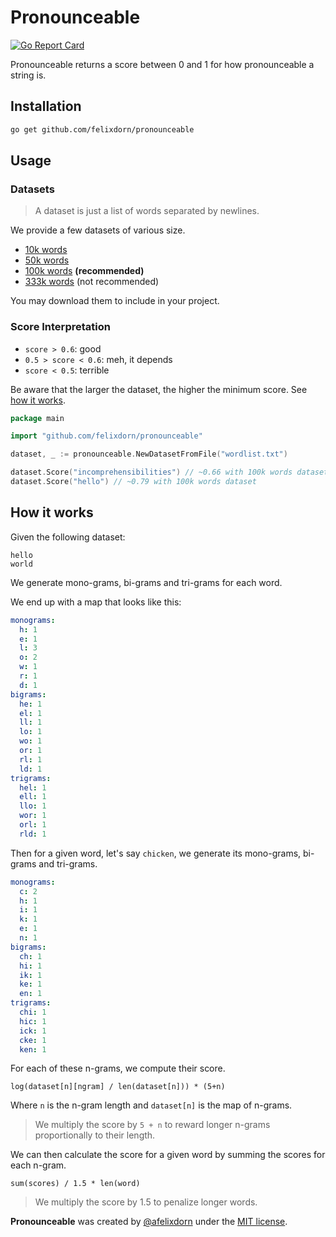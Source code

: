 # Pronounceable

[![Go Report Card](https://goreportcard.com/badge/github.com/felixdorn/pronounceable)](https://goreportcard.com/report/github.com/felixdorn/pronounceable)

Pronounceable returns a score between 0 and 1 for how pronounceable a string is.

## Installation

```bash
go get github.com/felixdorn/pronounceable
```

## Usage

### Datasets

> A dataset is just a list of words separated by newlines.

We provide a few datasets of various size.

* [10k words](datasets/10k.txt)
* [50k words](datasets/50k.txt)
* [100k words](datasets/100k.txt) **(recommended)**
* [333k words](datasets/333k.txt) (not recommended)

You may download them to include in your project.

### Score Interpretation

* `score > 0.6`: good
* `0.5 > score < 0.6`: meh, it depends
* `score < 0.5`: terrible

Be aware that the larger the dataset, the higher the minimum score. See [how it works](#how-it-works).

```go
package main

import "github.com/felixdorn/pronounceable"

dataset, _ := pronounceable.NewDatasetFromFile("wordlist.txt")

dataset.Score("incomprehensibilities") // ~0.66 with 100k words dataset
dataset.Score("hello") // ~0.79 with 100k words dataset
```

## How it works

Given the following dataset:

```
hello
world
```

We generate mono-grams, bi-grams and tri-grams for each word.

We end up with a map that looks like this:

```yaml
monograms:
  h: 1
  e: 1
  l: 3
  o: 2
  w: 1
  r: 1
  d: 1
bigrams:
  he: 1
  el: 1
  ll: 1
  lo: 1
  wo: 1
  or: 1
  rl: 1
  ld: 1
trigrams:
  hel: 1
  ell: 1
  llo: 1
  wor: 1
  orl: 1
  rld: 1
```

Then for a given word, let's say `chicken`, we generate its mono-grams, bi-grams and tri-grams.

```yaml
monograms:
  c: 2
  h: 1
  i: 1
  k: 1
  e: 1
  n: 1
bigrams:
  ch: 1
  hi: 1
  ik: 1
  ke: 1
  en: 1
trigrams:
  chi: 1
  hic: 1
  ick: 1
  cke: 1
  ken: 1
```

For each of these n-grams, we compute their score.

```
log(dataset[n][ngram] / len(dataset[n])) * (5+n)
```

Where `n` is the n-gram length and `dataset[n]` is the map of n-grams.

> We multiply the score by `5 + n` to reward longer n-grams proportionally to their length.

We can then calculate the score for a given word by summing the scores for each n-gram.

```
sum(scores) / 1.5 * len(word)
```

> We multiply the score by 1.5 to penalize longer words.

**Pronounceable** was created by [@afelixdorn](https://twitter.com/afelixdorn) under the [MIT license](LICENSE).
